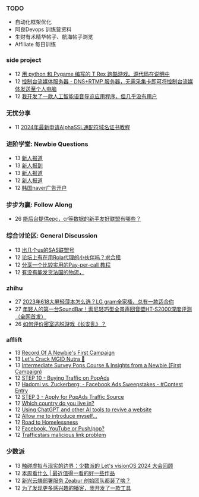 ### TODO
-  自动化框架优化
-  阿良Devops 训练营资料
-  生财有术精华帖子、航海帖子浏览
-  Affiliate 每日训练

### side project
<!-- sideproject:START -->
-  12 [用 python 和 Pygame 编写的 T Rex 跑酷游戏。源代码在说明中](https://www.youtube.com/watch?v=pZySIXSelCA)
-  12 [控制台流媒体服务器 - DNS+RTMP 服务器，无需采集卡即可将控制台流媒体发送至个人电脑](https://github.com/Aioros/console-streaming-server)
-  12 [我开发了一款人工智能语音导览应用程序，但几乎没有用户](https://www.reddit.com/r/SideProject/comments/18gpp0e/ive_built_an_ai_audio_tour_app_but_have_almost_no/)<!-- sideproject:END -->


### 无忧分享
<!-- ruyo:START -->
-  11 [2024年最新申请AlphaSSL通配符域名证书教程](https://51.ruyo.net/18642.html)<!-- ruyo:END -->

### 进阶学堂: Newbie Questions
<!-- advertcn1:START -->
-  13 [新人报道](https://www.advertcn.com/thread-114674-1-1.html)
-  13 [新人报到](https://www.advertcn.com/thread-114673-1-1.html)
-  13 [新人报道](https://www.advertcn.com/thread-114672-1-1.html)
-  12 [新人报道](https://www.advertcn.com/thread-114669-1-1.html)
-  12 [韩国naver广告开户](https://www.advertcn.com/thread-114666-1-1.html)<!-- advertcn1:END -->

### 步步为赢: Follow Along
<!-- advertcn2:START -->
-  26 [能后台提供epc，cr等数据的新手友好联盟有哪些？](https://www.advertcn.com/thread-114470-1-1.html)<!-- advertcn2:END -->

### 综合讨论区: General Discussion
<!-- advertcn3:START -->
-  13 [出几个us的SAS联盟号](https://www.advertcn.com/thread-114670-1-1.html)
-  12 [论坛上有在用Rola代理的小伙伴吗？求合租](https://www.advertcn.com/thread-114665-1-1.html)
-  12 [分享一个比较实用的Pay-per-call 教程](https://www.advertcn.com/thread-114664-1-1.html)
-  12 [有没有能发货法国的物流，](https://www.advertcn.com/thread-114663-1-1.html)<!-- advertcn3:END -->


### zhihu
<!-- zhihu:START -->
-  27 [2023年618大屏轻薄本怎么选？LG gram全家桶，总有一款适合你](http://zhuanlan.zhihu.com/p/632641888?utm_campaign=rss&utm_medium=rss&utm_source=rss&utm_content=title)
-  27 [年轻人的第一台SoundBar！索尼轻巧型全景声回音壁HT-S2000深度评测（全网首发）](http://zhuanlan.zhihu.com/p/630990296?utm_campaign=rss&utm_medium=rss&utm_source=rss&utm_content=title)
-  26 [如何评价密室逃脱游戏《长安乱》？](http://www.zhihu.com/question/563950552/answer/3045961312?utm_campaign=rss&utm_medium=rss&utm_source=rss&utm_content=title)<!-- zhihu:END -->

### afflift
<!-- afflift:START -->
-  13 [Record Of A Newbie&#39;s First Campaign](https://afflift.com/f/threads/record-of-a-newbies-first-campaign.12826/)
-  13 [Let&#39;s Crack MGID Nutra 🚀](https://afflift.com/f/threads/lets-crack-mgid-nutra-%F0%9F%9A%80.12967/)
-  13 [Intermediate Survey Pops Course &amp; Insights from a Newbie &lpar;First Campaign&rpar;](https://afflift.com/f/threads/intermediate-survey-pops-course-insights-from-a-newbie-first-campaign.12362/)
-  12 [STEP 10 - Buying Traffic on PopAds](https://afflift.com/f/threads/step-10-buying-traffic-on-popads.12321/)
-  12 [Hadomi vs. Zuckerberg: - Facebook Ads Sweepstakes - #Contest Entry](https://afflift.com/f/threads/hadomi-vs-zuckerberg-facebook-ads-sweepstakes-contest-entry.12846/)
-  12 [STEP 3 - Apply for PopAds Traffic Source](https://afflift.com/f/threads/step-3-apply-for-popads-traffic-source.12313/)
-  12 [Which country do you live in?](https://afflift.com/f/threads/which-country-do-you-live-in.65/)
-  12 [Using ChatGPT and other AI tools to revive a website](https://afflift.com/f/threads/using-chatgpt-and-other-ai-tools-to-revive-a-website.12532/)
-  12 [Allow me to introduce myself...](https://afflift.com/f/threads/allow-me-to-introduce-myself.12974/)
-  12 [Road to Homelessness](https://afflift.com/f/threads/road-to-homelessness.12858/)
-  12 [Facebook, YouTube or Push/pop?](https://afflift.com/f/threads/facebook-youtube-or-push-pop.12972/)
-  12 [Trafficstars malicious link problem](https://afflift.com/f/threads/trafficstars-malicious-link-problem.12966/)<!-- afflift:END -->

### 少数派
<!-- sspai:START -->
-  13 [触碰虚拟与现实的边界：少数派的 Let&#39;s visionOS 2024 大会回顾](https://sspai.com/post/88040)
-  12 [本周看什么 | 最近值得一看的好一些作品](https://sspai.com/post/88024)
-  12 [新兴云端部署服务 Zeabur 创始团队都装了啥？](https://sspai.com/prime/story/zhuanglesha-230412)
-  12 [为了发现更多感兴趣的播客，我开发了一款工具](https://sspai.com/post/87991)<!-- sspai:END -->

